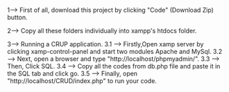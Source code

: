1--> First of all, download this project by clicking "Code" (Download Zip) button.

2--> Copy all these folders individually into xampp's htdocs folder.

3--> Running a CRUP application.
     3.1 --> Firstly,Open xamp server by clicking xamp-control-panel and start two modules Apache and MySql.
     3.2 --> Next, open a browser and type "http://localhost/phpmyadmin/".
     3.3 --> Then, Click SQL.
     3.4 --> Copy all the codes from db.php file and paste it in the SQL tab and click go.
     3.5 --> Finally, open "http://localhost/CRUD/index.php" to run your code.
     
 
      
